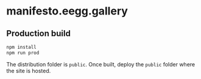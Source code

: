 # manifesto.eegg.gallery

## Production build

```sh
npm install
npm run prod
```

The distribution folder is `public`. Once built, deploy the `public` folder where the site is hosted.
